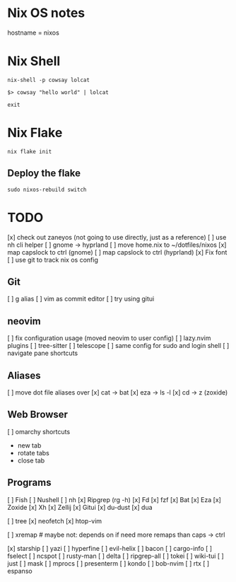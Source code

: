 # Nix OS notes

hostname = nixos

# Nix Shell

```
nix-shell -p cowsay lolcat

$> cowsay "hello world" | lolcat

exit
```

# Nix Flake

```
nix flake init
```

## Deploy the flake

```
sudo nixos-rebuild switch
```

# TODO

[x] check out zaneyos (not going to use directly, just as a reference)
[ ] use nh cli helper
[ ] gnome -> hyprland
[ ] move home.nix to ~/dotfiles/nixos
[x] map capslock to ctrl (gnome)
[ ] map capslock to ctrl (hyprland)
[x] Fix font
[ ] use git to track nix os config

## Git

[ ] g alias
[ ] vim as commit editor
[ ] try using gitui

## neovim

[ ] fix configuration usage (moved neovim to user config)
  [ ] lazy.nvim plugins
    [ ] tree-sitter
    [ ] telescope
  [ ] same config for sudo and login shell
[ ] navigate pane shortcuts

## Aliases

[ ] move dot file aliases over
[x] cat -> bat
[x] eza -> ls -l
[x] cd -> z (zoxide)

## Web Browser

[ ] omarchy shortcuts
  - new tab
  - rotate tabs
  - close tab

## Programs

[ ] Fish
[ ] Nushell
[ ] nh
[x] Ripgrep (rg -h)
[x] Fd
[x] fzf
[x] Bat
[x] Eza
[x] Zoxide
[x] Xh
[x] Zellij
[x] Gitui
[x] du-dust
[x] dua

[ ] tree
[x] neofetch
[x] htop-vim

[ ] xremap # maybe not: depends on if need more remaps than caps -> ctrl

[x] starship
[ ] yazi
[ ] hyperfine
[ ] evil-helix
[ ] bacon
[ ] cargo-info
[ ] fselect
[ ] ncspot
[ ] rusty-man
[ ] delta
[ ] ripgrep-all
[ ] tokei
[ ] wiki-tui
[ ] just
[ ] mask
[ ] mprocs
[ ] presenterm
[ ] kondo
[ ] bob-nvim
[ ] rtx
[ ] espanso
